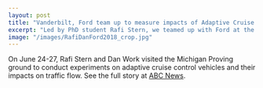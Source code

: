 ```yaml
---
layout: post
title: "Vanderbilt, Ford team up to measure impacts of Adaptive Cruise Control on traffic"
excerpt: "Led by PhD student Rafi Stern, we teamed up with Ford at the Michigan Proving Ground to test 36 adaptive cruise control vehicles."
image: "/images/RafiDanFord2018_crop.jpg"
---
```


On June 24-27, Rafi Stern and Dan Work visited the Michigan Proving ground to conduct experiments on adaptive cruise control vehicles and their impacts on traffic flow. See the full story at [ABC News](https://abcnews.go.com/US/ford-tech-prevent-phantom-traffic-jams/story?id=56189372).
